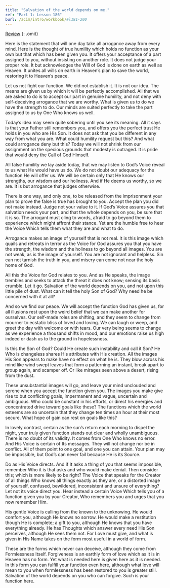 ```yaml
---
title: "Salvation of the world depends on me."
ref: "Part 1: Lesson 186"
burl: /acim/intro/workbook/#l181-200
---
```


<a class="hide-review" href="/acim/workbook/l206/#l186">Review</a>
{: .omit}

Here is the statement that will one day take all arrogance away from
every mind. Here is the thought of true humility which holds no function
as your own but that which has been given you. It offers your acceptance
of a part assigned to you, without insisting on another role. It does
not judge your proper role. It but acknowledges the Will of God is done
on earth as well as Heaven. It unites all wills on earth in Heaven’s
plan to save the world, restoring it to Heaven’s peace.

Let us not fight our function. We did not establish it. It is not our
idea. The means are given us by which it will be perfectly accomplished.
All that we are asked to do is to accept our part in genuine humility,
and not deny with self-deceiving arrogance that we are worthy. What is
given us to do we have the strength to do. Our minds are suited
perfectly to take the part assigned to us by One Who knows us well.

Today’s idea may seem quite sobering until you see its meaning. All it
says is that your Father still remembers you, and offers you the perfect
trust He holds in you who are His Son. It does not ask that you be
different in any way from what you are. What could humility request but
this? And what could arrogance deny but this? Today we will not shrink
from our assignment on the specious grounds that modesty is outraged. It
is pride that would deny the Call of God Himself.

All false humility we lay aside today, that we may listen to God’s Voice
reveal to us what He would have us do. We do not doubt our adequacy for
the function He will offer us. We will be certain only that He knows our
strengths, our wisdom and our holiness. And if He deems us worthy, so we
are. It is but arrogance that judges otherwise.

There is one way, and only one, to be released from the imprisonment
your plan to prove the false is true has brought to you. Accept the plan
you did not make instead. Judge not your value to it. If God’s Voice
assures you that salvation needs your part, and that the whole depends
on you, be sure that it is so. The arrogant must cling to words, afraid
to go beyond them to experience which might affront their stance. Yet
are the humble free to hear the Voice Which tells them what they are and
what to do.

Arrogance makes an image of yourself that is not real. It is this image
which quails and retreats in terror as the Voice for God assures you
that you have the strength, the wisdom and the holiness to go beyond all
images. You are not weak, as is the image of yourself. You are not
ignorant and helpless. Sin can not tarnish the truth in you, and misery
can come not near the holy home of God.

All this the Voice for God relates to you. And as He speaks, the image
trembles and seeks to attack the threat it does not know; sensing its
basis crumble. Let it go. Salvation of the world depends on you, and not
upon this little pile of dust. What can it tell the holy Son of God? Why
need he be concerned with it at all?

And so we find our peace. We will accept the function God has given us,
for all illusions rest upon the weird belief that we can make another
for ourselves. Our self-made roles are shifting, and they seem to change
from mourner to ecstatic bliss of loved and loving. We can laugh or weep,
and greet the day with welcome or with tears. Our very being seems to
change as we experience a thousand shifts in mood, and our emotions
raise us high indeed or dash us to the ground in hopelessness.

Is this the Son of God? Could He create such instability and call it
Son? He Who is changeless shares His attributes with His creation. All
the images His Son appears to make have no effect on what he is. They
blow across his mind like wind swept leaves that form a patterning an
instant, break apart to group again, and scamper off. Or like mirages
seen above a desert, rising from the dust.

These unsubstantial images will go, and leave your mind unclouded and
serene when you accept the function given you. The images you make give
rise to but conflicting goals, impermanent and vague, uncertain and
ambiguous. Who could be constant in his efforts, or direct his energies
and concentrated drive toward goals like these? The functions which the
world esteems are so uncertain that they change ten times an hour at
their most secure. What hope of gain can rest on goals like this?

In lovely contrast, certain as the sun’s return each morning to dispel
the night, your truly given function stands out clear and
wholly unambiguous. There is no doubt of its validity. It comes from One
Who knows no error. And His Voice is certain of Its messages. They will
not change nor be in conflict. All of them point to one goal, and one
you can attain. Your plan may be impossible, but God’s can never fail
because He is its Source.

Do as His Voice directs. And if It asks a thing of you that seems
impossible, remember Who it is that asks and who would make denial. Then
consider this; which is more likely to be right? The Voice that speaks
for the Creator of all things Who knows all things exactly as they are,
or a distorted image of yourself, confused, bewildered, inconsistent and
unsure of everything? Let not its voice direct you. Hear instead a
certain Voice Which tells you of a function given you by your Creator,
Who remembers you and urges that you now remember Him.

His gentle Voice is calling from the known to the unknowing. He would
comfort you, although He knows no sorrow. He would make a restitution
though He is complete; a gift to you, although He knows that you have
everything already. He has Thoughts which answer every need His Son
perceives, although He sees them not. For Love must give, and what is
given in His Name takes on the form most useful in a world of form.

These are the forms which never can deceive, although they come from
Formlessness Itself. Forgiveness is an earthly form of love which as it
is in Heaven has no form. Yet what is needed here is given here as it is
needed. In this form you can fulfill your function even here, although
what love will mean to you when formlessness has been restored to you is
greater still. Salvation of the world depends on you who can forgive.
Such is your function here.

